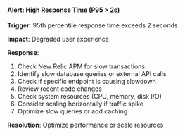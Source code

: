 #### Alert: High Response Time (P95 > 2s)

**Trigger**: 95th percentile response time exceeds 2 seconds

**Impact**: Degraded user experience

**Response**:

1. Check New Relic APM for slow transactions
2. Identify slow database queries or external API calls
3. Check if specific endpoint is causing slowdown
4. Review recent code changes
5. Check system resources (CPU, memory, disk I/O)
6. Consider scaling horizontally if traffic spike
7. Optimize slow queries or add caching

**Resolution**: Optimize performance or scale resources

